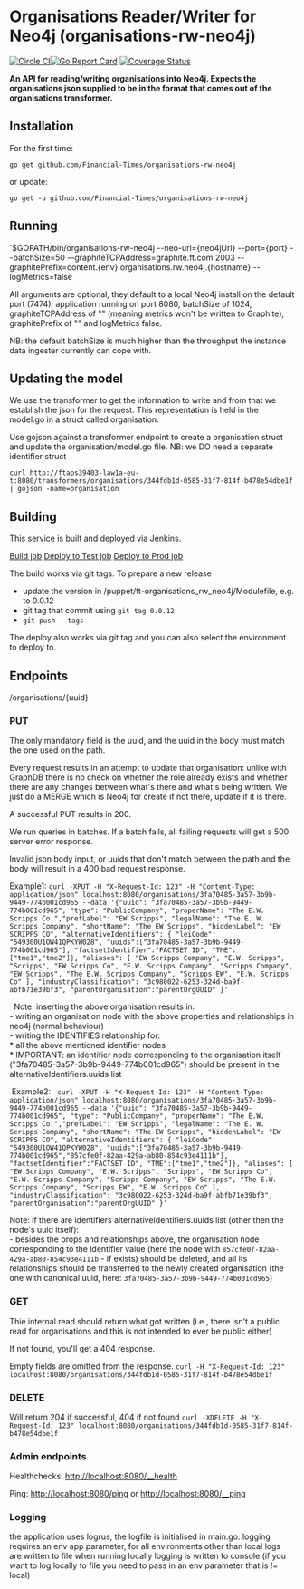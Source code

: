 # Organisations Reader/Writer for Neo4j (organisations-rw-neo4j)

[![Circle CI](https://circleci.com/gh/Financial-Times/organisations-rw-neo4j.svg?style=shield)](https://circleci.com/gh/Financial-Times/organisations-rw-neo4j)[![Go Report Card](https://goreportcard.com/badge/github.com/Financial-Times/organisations-rw-neo4j)](https://goreportcard.com/report/github.com/Financial-Times/organisations-rw-neo4j) [![Coverage Status](https://coveralls.io/repos/github/Financial-Times/organisations-rw-neo4j/badge.svg)](https://coveralls.io/github/Financial-Times/organisations-rw-neo4j)


__An API for reading/writing organisations into Neo4j. Expects the organisations json supplied to be in the format that comes out of the organisations transformer.__

## Installation

For the first time:

`go get github.com/Financial-Times/organisations-rw-neo4j`

or update:

`go get -u github.com/Financial-Times/organisations-rw-neo4j`

## Running

`$GOPATH/bin/organisations-rw-neo4j --neo-url={neo4jUrl} --port={port} --batchSize=50 --graphiteTCPAddress=graphite.ft.com:2003 --graphitePrefix=content.{env}.organisations.rw.neo4j.{hostname} --logMetrics=false

All arguments are optional, they default to a local Neo4j install on the default port (7474), application running on port 8080, batchSize of 1024, graphiteTCPAddress of "" (meaning metrics won't be written to Graphite), graphitePrefix of "" and logMetrics false.

NB: the default batchSize is much higher than the throughput the instance data ingester currently can cope with.

## Updating the model

We use the transformer to get the information to write and from that we establish the json for the request. This representation is held in the model.go in a struct called organisation.

Use gojson against a transformer endpoint to create a organisation struct and update the organisation/model.go file. NB: we DO need a separate identifier struct

`curl http://ftaps39403-law1a-eu-t:8080/transformers/organisations/344fdb1d-0585-31f7-814f-b478e54dbe1f | gojson -name=organisation`

## Building

This service is built and deployed via Jenkins.

<a href="http://ftjen10085-lvpr-uk-p:8181/view/JOBS-organisations-rw-neo4j/job/organisations-rw-neo4j-build/">Build job</a>
<a href="http://ftjen10085-lvpr-uk-p:8181/view/JOBS-organisations-rw-neo4j/job/organisations-rw-neo4j-deploy-test/">Deploy to Test job</a>
<a href="http://ftjen10085-lvpr-uk-p:8181/view/JOBS-organisations-rw-neo4j/job/organisations-rw-neo4j-deploy-prod/">Deploy to Prod job</a>

The build works via git tags. To prepare a new release
- update the version in /puppet/ft-organisations_rw_neo4j/Modulefile, e.g. to 0.0.12
- git tag that commit using `git tag 0.0.12`
- `git push --tags`

The deploy also works via git tag and you can also select the environment to deploy to.

## Endpoints
/organisations/{uuid}

### PUT
The only mandatory field is the uuid, and the uuid in the body must match the one used on the path.

Every request results in an attempt to update that organisation: unlike with GraphDB there is no check on whether the role already exists and whether there are any changes between what's there and what's being written. We just do a MERGE which is Neo4j for create if not there, update if it is there.

A successful PUT results in 200.

We run queries in batches. If a batch fails, all failing requests will get a 500 server error response.

Invalid json body input, or uuids that don't match between the path and the body will result in a 400 bad request response.

Example1: `curl -XPUT -H "X-Request-Id: 123" -H "Content-Type: application/json" localhost:8080/organisations/3fa70485-3a57-3b9b-9449-774b001cd965 --data '{"uuid": "3fa70485-3a57-3b9b-9449-774b001cd965", "type": "PublicCompany", "properName": "The E.W. Scripps Co.","prefLabel": "EW Scripps", "legalName": "The E. W. Scripps Company", "shortName": "The EW Scripps", "hiddenLabel": "EW SCRIPPS CO", "alternativeIdentifiers": { "leiCode": "549300U1OW41QPKYW028", "uuids":["3fa70485-3a57-3b9b-9449-774b001cd965"], "factsetIdentifier":"FACTSET ID", "TME":["tme1","tme2"]}, "aliases": [ "EW Scripps Company", "E.W. Scripps", "Scripps", "EW Scripps Co", "E.W. Scripps Company", "Scripps Company", "EW Scripps", "The E.W. Scripps Company", "Scripps EW", "E.W. Scripps Co" ], "industryClassification": "3c980022-6253-324d-ba9f-abfb71e39bf3", "parentOrganisation":"parentOrgUUID" }'`

  Note: inserting the above organisation results in:       
    - writing an organisation node with the above properties and relationships in neo4j (normal behaviour)       
    - writing the IDENTIFIES relationship for:           
        * all the above mentioned identifier nodes           
        * IMPORTANT: an identifier node corresponding to the organisation itself ("3fa70485-3a57-3b9b-9449-774b001cd965") should be present in the alternativeIdentifiers.uuids list     

 Example2:   `curl -XPUT -H "X-Request-Id: 123" -H "Content-Type: application/json" localhost:8080/organisations/3fa70485-3a57-3b9b-9449-774b001cd965 --data '{"uuid": "3fa70485-3a57-3b9b-9449-774b001cd965", "type": "PublicCompany", "properName": "The E.W. Scripps Co.","prefLabel": "EW Scripps", "legalName": "The E. W. Scripps Company", "shortName": "The EW Scripps", "hiddenLabel": "EW SCRIPPS CO", "alternativeIdentifiers": { "leiCode": "549300U1OW41QPKYW028", "uuids":["3fa70485-3a57-3b9b-9449-774b001cd965","857cfe0f-82aa-429a-ab80-854c93e4111b"], "factsetIdentifier":"FACTSET ID", "TME":["tme1","tme2"]}, "aliases": [ "EW Scripps Company", "E.W. Scripps", "Scripps", "EW Scripps Co", "E.W. Scripps Company", "Scripps Company", "EW Scripps", "The E.W. Scripps Company", "Scripps EW", "E.W. Scripps Co" ], "industryClassification": "3c980022-6253-324d-ba9f-abfb71e39bf3", "parentOrganisation":"parentOrgUUID" }'`

Note: if there are identifiers alternativeIdentifiers.uuids list (other then the node's uuid itself):  
    - besides the props and relationships above, the organisation node corresponding to the identifier value (here the node with `857cfe0f-82aa-429a-ab80-854c93e4111b` - if exists) should be deleted, and all its relationships should be transferred to the newly created organisation (the one with canonical uuid, here: `3fa70485-3a57-3b9b-9449-774b001cd965`)  

### GET
Thie internal read should return what got written (i.e., there isn't a public read for organisations and this is not intended to ever be public either)

If not found, you'll get a 404 response.

Empty fields are omitted from the response.
`curl -H "X-Request-Id: 123" localhost:8080/organisations/344fdb1d-0585-31f7-814f-b478e54dbe1f`

### DELETE
Will return 204 if successful, 404 if not found
`curl -XDELETE -H "X-Request-Id: 123" localhost:8080/organisations/344fdb1d-0585-31f7-814f-b478e54dbe1f`

### Admin endpoints
Healthchecks: [http://localhost:8080/__health](http://localhost:8080/__health)

Ping: [http://localhost:8080/ping](http://localhost:8080/ping) or [http://localhost:8080/__ping](http://localhost:8080/__ping)


### Logging
 the application uses logrus, the logfile is initialised in main.go.
 logging requires an env app parameter, for all environments  other than local logs are written to file
 when running locally logging is written to console (if you want to log locally to file you need to pass in an env parameter that is != local)

